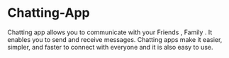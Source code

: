 # Chatting-App
Chatting app allows you to communicate with your Friends , Family . It enables you to send and receive messages. Chatting apps make it easier, simpler, and faster to connect with everyone and it is also easy to use. 
